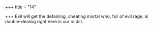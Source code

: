 +++
title = "14"

+++
Evil will get the defaming, cheating mortal
who, full of evil rage, is double-dealing right here in our midst.
